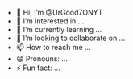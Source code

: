 - 👋 Hi, I’m @UrGood7ONYT
- 👀 I’m interested in ...
- 🌱 I’m currently learning ...
- 💞️ I’m looking to collaborate on ...
- 📫 How to reach me ...
- 😄 Pronouns: ...
- ⚡ Fun fact: ...

<!---
UrGood7ONYT/UrGood7ONYT is a ✨ special ✨ repository because its `README.md` (this file) appears on your GitHub profile.
You can click the Preview link to take a look at your changes.
--->
